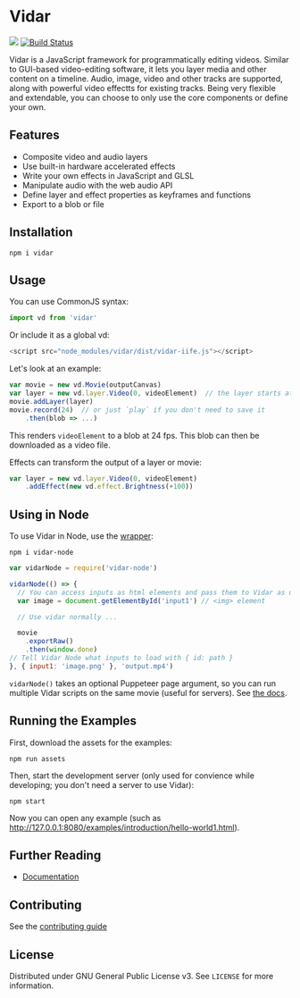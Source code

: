 # Vidar

[![](https://img.shields.io/npm/v/vidar)](https://www.npmjs.com/package/vidar)
[![Build Status](https://img.shields.io/endpoint.svg?url=https%3A%2F%2Factions-badge.atrox.dev%2Fclabe45%2Fvidar%2Fbadge&style=flat)](https://actions-badge.atrox.dev/clabe45/vidar/goto)

Vidar is a JavaScript framework for programmatically editing videos. Similar
to GUI-based video-editing software, it lets you layer media and other
content on a timeline. Audio, image, video and other tracks are supported,
along with powerful video effectts for existing tracks. Being very flexible
and extendable, you can choose to only use the core components or define your
own.

## Features

- Composite video and audio layers
- Use built-in hardware accelerated effects
- Write your own effects in JavaScript and GLSL
- Manipulate audio with the web audio API
- Define layer and effect properties as keyframes and functions
- Export to a blob or file

## Installation

```
npm i vidar
```

## Usage

You can use CommonJS syntax:
```js
import vd from 'vidar'
```

Or include it as a global vd:
```js
<script src="node_modules/vidar/dist/vidar-iife.js"></script>
```

Let's look at an example:
```js
var movie = new vd.Movie(outputCanvas)
var layer = new vd.layer.Video(0, videoElement)  // the layer starts at 0s
movie.addLayer(layer)
movie.record(24)  // or just `play` if you don't need to save it
    .then(blob => ...)
```

This renders `videoElement` to a blob at 24 fps. This blob can then be
downloaded as a video file.

Effects can transform the output of a layer or movie:
```js
var layer = new vd.layer.Video(0, videoElement)
    .addEffect(new vd.effect.Brightness(+100))
```

## Using in Node

To use Vidar in Node, use the [wrapper](https://github.com/clabe45/vidar-node):
```
npm i vidar-node
```

```js
var vidarNode = require('vidar-node')

vidarNode(() => {
  // You can access inputs as html elements and pass them to Vidar as usual.
  var image = document.getElementById('input1') // <img> element

  // Use vidar normally ...

  movie
    .exportRaw()
    .then(window.done)
// Tell Vidar Node what inputs to load with { id: path }
}, { input1: 'image.png' }, 'output.mp4')
```

`vidarNode()` takes an optional Puppeteer page argument, so you can run
multiple Vidar scripts on the same movie (useful for servers). See [the
docs](https://github.com/clabe45/vidar-node#documentation).

## Running the Examples

First, download the assets for the examples:

```
npm run assets
```

Then, start the development server (only used for convience while developing;
you don't need a server to use Vidar):

```
npm start
```

Now you can open any example (such as
http://127.0.0.1:8080/examples/introduction/hello-world1.html).

## Further Reading

- [Documentation](https://clabe45.github.io/vidar/docs)

## Contributing

See the [contributing guide](CONTRIBUTING.md)

## License

Distributed under GNU General Public License v3. See `LICENSE` for more
information.
